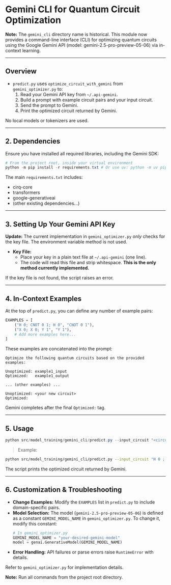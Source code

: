 # Gemini CLI for Quantum Circuit Optimization

**Note:** The `gemini_cli` directory name is historical. This module now provides a command-line interface (CLI) for optimizing quantum circuits using the Google Gemini API (model: gemini-2.5-pro-preview-05-06) via in-context learning.

---

## Overview

- `predict.py` uses `optimize_circuit_with_gemini` from `gemini_optimizer.py` to:
  1. Read your Gemini API key from `~/.api-gemini`.
  2. Build a prompt with example circuit pairs and your input circuit.
  3. Send the prompt to Gemini.
  4. Print the optimized circuit returned by Gemini.

No local models or tokenizers are used.

---

## 2. Dependencies

Ensure you have installed all required libraries, including the Gemini SDK:

```powershell
# From the project root, inside your virtual environment
python -m pip install -r requirements.txt # Or use uv: python -m uv pip install -r requirements.txt
```

The main `requirements.txt` includes:
- cirq-core
- transformers
- google-generativeai
- (other existing dependencies…)

---

## 3. Setting Up Your Gemini API Key

**Update:** The current implementation in `gemini_optimizer.py` *only* checks for the key file. The environment variable method is not used.
- **Key File:**
   - Place your key in a plain text file at `~/.api-gemini` (one line).
   - The code will read this file and strip whitespace. **This is the only method currently implemented.**

If the key file is not found, the script raises an error.

---

## 4. In-Context Examples

At the top of `predict.py`, you can define any number of example pairs:

```python
EXAMPLES = [
    ("H 0; CNOT 0 1; H 0", "CNOT 0 1"),
    ("X 0; X 0; Y 1", "Y 1"),
    # Add more examples here...
]
```

These examples are concatenated into the prompt:

```
Optimize the following quantum circuits based on the provided examples:

Unoptimized: example1_input
Optimized:   example1_output

... (other examples) ...

Unoptimized: <your new circuit>
Optimized:
```

Gemini completes after the final `Optimized:` tag.

---

## 5. Usage

```powershell
python src/model_training/gemini_cli/predict.py --input_circuit "<circuit representation>"
```

> Example:
```bash
python src/model_training/gemini_cli/predict.py --input_circuit "H 0 ; CNOT 0 1 ; H 0"
```

The script prints the optimized circuit returned by Gemini.

---

## 6. Customization & Troubleshooting

- **Change Examples:** Modify the `EXAMPLES` list in `predict.py` to include domain-specific pairs.
- **Model Selection:** The model (`gemini-2.5-pro-preview-05-06`) is defined as a constant `GEMINI_MODEL_NAME` in `gemini_optimizer.py`. To change it, modify this constant:
  ```python
  # In gemini_optimizer.py
  GEMINI_MODEL_NAME = "your-desired-gemini-model"
  model = genai.GenerativeModel(GEMINI_MODEL_NAME)
  ```
- **Error Handling:** API failures or parse errors raise `RuntimeError` with details.

Refer to `gemini_optimizer.py` for implementation details.

**Note:** Run all commands from the project root directory.
